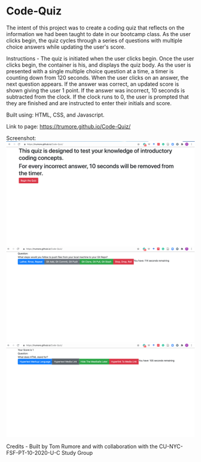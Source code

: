 # Code-Quiz

The intent of this project was to create a coding quiz that reflects on the information we had been taught to date in our bootcamp class. As the user clicks begin, the quiz cycles through a series of questions with multiple choice answers while updating the user's score.

Instructions - The quiz is initiated when the user clicks begin. Once the user clicks begin, the container is his, and displays the quiz body. As the user is presented with a single multiple choice question at a time, a timer is counting down from 120 seconds. When the user clicks on an answer, the next question appears. If the answer was correct, an updated score is shown giving the user 1 point. If the answer was incorrect, 10 seconds is subtracted from the clock. If the clock runs to 0, the user is prompted that they are finished and are instructed to enter their initials and score.

Built using: HTML, CSS, and Javascript.

Link to page: https://trumore.github.io/Code-Quiz/

Screenshot:
![CQ-initial](Assets/CQ-initial.png)
![CQ-Q1](Assets/CQ-Q1.png)
![CQ-Q2](Assets/CQ-Q2.png)

Credits - Built by Tom Rumore and with collaboration with the CU-NYC-FSF-PT-10-2020-U-C Study Group

